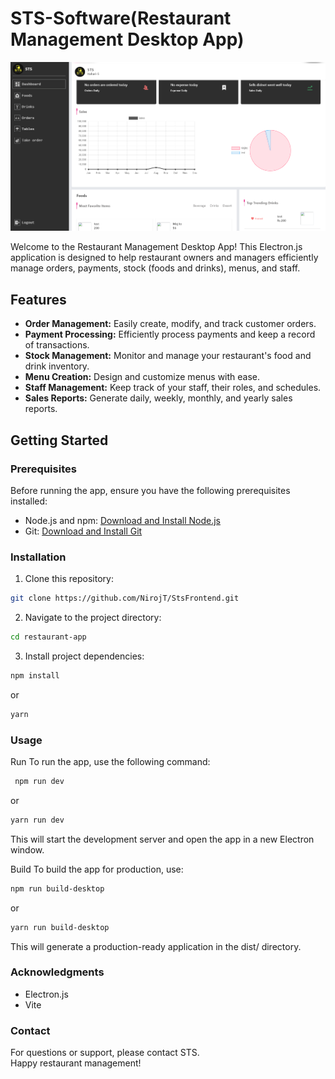 # STS-Software(Restaurant Management Desktop App)

![App Screenshot](./app-screenshot.png)

Welcome to the Restaurant Management Desktop App! This Electron.js application is designed to help restaurant owners and managers efficiently manage orders, payments, stock (foods and drinks), menus, and staff.

## Features

- **Order Management:** Easily create, modify, and track customer orders.
- **Payment Processing:** Efficiently process payments and keep a record of transactions.
- **Stock Management:** Monitor and manage your restaurant's food and drink inventory.
- **Menu Creation:** Design and customize menus with ease.
- **Staff Management:** Keep track of your staff, their roles, and schedules.
- **Sales Reports:** Generate daily, weekly, monthly, and yearly sales reports.

## Getting Started

### Prerequisites

Before running the app, ensure you have the following prerequisites installed:

- Node.js and npm: [Download and Install Node.js](https://nodejs.org/)
- Git: [Download and Install Git](https://git-scm.com/)

### Installation

1. Clone this repository:

```bash
git clone https://github.com/NirojT/StsFrontend.git
```

2. Navigate to the project directory:

```bash
cd restaurant-app
```

3. Install project dependencies:

```bash
npm install
```

or

```bash
yarn
```

### Usage

Run
To run the app, use the following command:

```bash
 npm run dev
```

or

```bash
yarn run dev
```

This will start the development server and open the app in a new Electron window.

Build
To build the app for production, use:

```bash
npm run build-desktop
```

or

```bash
yarn run build-desktop
```

This will generate a production-ready application in the dist/ directory.

### Acknowledgments

- Electron.js
- Vite

### Contact

For questions or support, please contact STS.
<br>
Happy restaurant management!
